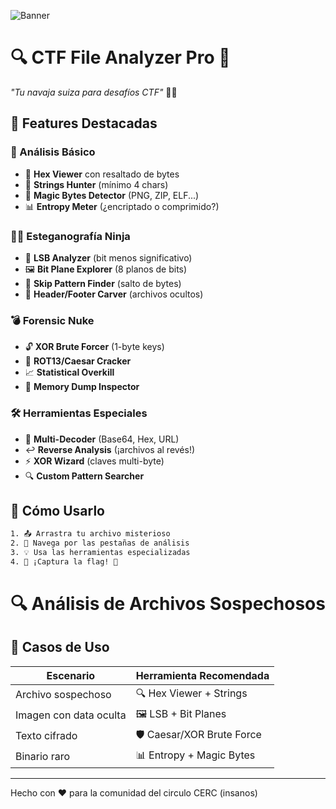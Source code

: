 ![Banner](https://media.licdn.com/dms/image/v2/D4E3DAQHQ_ts0kw3-eA/image-scale_191_1128/image-scale_191_1128/0/1722021023704/cercul_cover?e=1753502400&v=beta&t=jZQtOVRzK9TZzpS9NmyyMoY9gw7A8eSpdFNV03PVO14)
# 🔍 CTF File Analyzer Pro 🚩
*"Tu navaja suiza para desafíos CTF"* 🏴‍☠️

## 🌟 Features Destacadas

### 🔎 Análisis Básico
- 🧊 **Hex Viewer** con resaltado de bytes
- 📜 **Strings Hunter** (mínimo 4 chars)
- 🔮 **Magic Bytes Detector** (PNG, ZIP, ELF...)
- 📊 **Entropy Meter** (¿encriptado o comprimido?)

### 🕵️‍♂️ Esteganografía Ninja
- 🎨 **LSB Analyzer** (bit menos significativo)
- 🖼️ **Bit Plane Explorer** (8 planos de bits)
- 🏃 **Skip Pattern Finder** (salto de bytes)
- 📁 **Header/Footer Carver** (archivos ocultos)

### 💣 Forensic Nuke
- 🔓 **XOR Brute Forcer** (1-byte keys)
- 🔄 **ROT13/Caesar Cracker**
- 📈 **Statistical Overkill**
- 🧠 **Memory Dump Inspector**

### 🛠️ Herramientas Especiales
- 🧩 **Multi-Decoder** (Base64, Hex, URL)
- ↩️ **Reverse Analysis** (¡archivos al revés!)
- ⚡ **XOR Wizard** (claves multi-byte)
- 🔍 **Custom Pattern Searcher**

## 🚀 Cómo Usarlo

```bash
1. 📤 Arrastra tu archivo misterioso
2. 🧭 Navega por las pestañas de análisis
3. 💡 Usa las herramientas especializadas
4. 🎉 ¡Captura la flag! 🏁
```
# 🔍 Análisis de Archivos Sospechosos

## 🧪 Casos de Uso
| Escenario               | Herramienta Recomendada        |
|------------------------|-------------------------------|
| Archivo sospechoso     | 🔍 Hex Viewer + Strings       |
| Imagen con data oculta | 🖼️ LSB + Bit Planes           |
| Texto cifrado          | 🛡️ Caesar/XOR Brute Force    |
| Binario raro           | 📊 Entropy + Magic Bytes      |

---

Hecho con ❤️ para la comunidad del circulo CERC (insanos)





